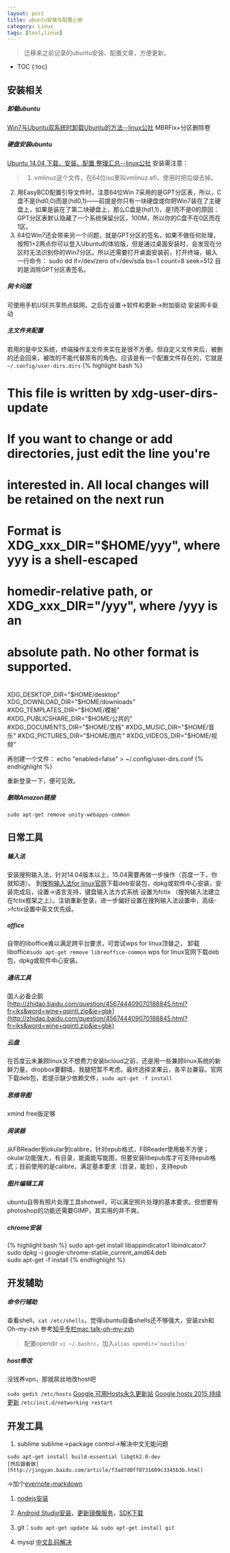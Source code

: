 ```yaml
---
layout: post
title: ubuntu安装与配置小册
category: Linux
tags: [tool,linux]
---
```


> 迁移来之前记录的ubuntu安装、配置文章，方便更新。

* TOC
{:toc}

安装相关
---

#####  卸载ubuntu
[Win7与Ubuntu双系统时卸载Ubuntu的方法--linux公社](http://www.linuxidc.com/Linux/2010-03/25129.htm)
MBRFix+分区删除卷

##### 硬盘安装ubuntu
[Ubuntu 14.04 下载、安装、配置 整理汇总--linux公社](http://www.linuxidc.com/Linux/2014-04/100370.htm)
安装需注意：

>  1. vmlinuz这个文件，在64位iso里叫vmlinuz.efi，使用时把后缀去掉。
2. 用EasyBCD配置引导文件时，注意64位Win 7采用的是GPT分区表，所以，C盘不是(hd0,0)而是(hd0,1)——前提是你只有一块硬盘或你把Win7装在了主硬盘上，如果是装在了第二块硬盘上，那么C盘是(hd1,1)，是1而不是0的原因：GPT分区表默认隐藏了一个系统保留分区，100M，所以你的C盘不在0区而在1区。
3. 64位Win7还会带来另一个问题，就是GPT分区的签名，如果不做任何处理，按照1+2两点你可以登入Ubuntu的体验版，但是通过桌面安装时，会发现在分区时无法识别你的Win7分区。所以还需要打开桌面安装前，打开终端，输入一行命令：
sudo dd if=/dev/zero of=/dev/sda bs=1 count=8 seek=512
目的是消除GPT分区表签名。

##### 网卡问题
可使用手机USE共享热点联网，之后在设置->软件和更新->附加驱动
安装网卡驱动

#####  主文件夹配置
若用的是中文系统，终端操作主文件夹实在是很不方便。但自定义文件夹后，被删的还会回来，被改的不能代替原有的角色。应该是有一个配置文件存在的，它就是```~/.config/user-dirs.dirs```
{% highlight bash %}

# This file is written by xdg-user-dirs-update
# If you want to change or add directories, just edit the line you're
# interested in. All local changes will be retained on the next run
# Format is XDG_xxx_DIR="$HOME/yyy", where yyy is a shell-escaped
# homedir-relative path, or XDG_xxx_DIR="/yyy", where /yyy is an
# absolute path. No other format is supported.
#
XDG_DESKTOP_DIR="$HOME/desktop"
XDG_DOWNLOAD_DIR="$HOME/downloads"
#XDG_TEMPLATES_DIR="$HOME/模板"
#XDG_PUBLICSHARE_DIR="$HOME/公共的"
#XDG_DOCUMENTS_DIR="$HOME/文档"
#XDG_MUSIC_DIR="$HOME/音乐"
#XDG_PICTURES_DIR="$HOME/图片"
#XDG_VIDEOS_DIR="$HOME/视频"

再创建一个文件：
echo "enabled=false" > ~/.config/user-dirs.conf
{% endhighlight %}

重新登录一下，便可见效。

##### 删除Amazon链接
```sudo apt-get remove unity-webapps-common ```


日常工具
---

##### 输入法
安装搜狗输入法，针对14.04版本以上，15.04需要再做一步操作（百度一下，你就知道）。
到[搜狗输入法for linux官网](http://pinyin.sogou.com/linux/)下载deb安装包，dpkg或软件中心安装，安装完成后，设置->语言支持，键盘输入法方式系统  设置为fctix （搜狗输入法建立在fctix框架之上）。注销重新登录，进一步偏好设置在搜狗输入法设置中，高级->fctix设置中英文优先级。

##### office
自带的liboffice难以满足跨平台要求，可尝试wps for linux顶替之，
卸载liboffice```sudo apt-get remove libreoffice-common```
wps for linux官网下载deb包，dpkg或软件中心安装。

##### 通讯工具
国人必备企鹅
[http://zhidao.baidu.com/question/456744409070188845.html?fr=iks&word=wine+qqintl.zip&ie=gbk](http://zhidao.baidu.com/question/456744409070188845.html?fr=iks&word=wine+qqintl.zip&ie=gbk)

##### 云盘
在百度云未兼顾linux又不想费力安装bcloud之前，还是用一些兼顾linux系统的新鲜力量，dropbox要翻墙，我腿短暂不考虑。最终选择坚果云，各平台兼容。官网下载deb包，若提示缺少依赖文件，```sudo apt-get -f install```

##### 思维导图
xmind free版足够

##### 阅读器
从FBReader到okular到calibre，针对epub格式，FBReader使用极不方便；okular功能强大，有目录，能画能写能图，但要安装libepub库才可支持epub格式；目前使用的是calibre，满足基本要求（目录，能划），支持epub

##### 图片编辑工具
ubuntu自带有照片处理工具shotwell，可以满足照片处理的基本要求。但想要有photoshop的功能还需要GIMP，其实用的并不爽。

##### chrome安装
{% highlight bash %}
sudo apt-get install libappindicator1 libindicator7  
sudo dpkg -i google-chrome-stable_current_amd64.deb   
sudo apt-get -f install 
{% endhighlight %}

开发辅助
---

##### 命令行辅助
查看shell，```cat /etc/shells```，觉得ubuntu自备shells还不够强大，安装zsh和Oh-my-zsh
参考[知乎专栏mac talk-oh-my-zsh](http://zhuanlan.zhihu.com/mactalk/19556676)
> 配置opendir ```vi ~/.bashrc```，加入```alias opendir='nautilus'```

##### host修改

没钱养vpn，那就屌丝地改host吧

```sudo gedit /etc/hosts```
[Google 可用Hosts永久更新站](http://igge.gq/)
[Google hosts 2015 持续更新](http://www.awolau.com/hosts/google-hosts.html)
```/etc/init.d/networking restart```

开发工具
---

1. sublime
 sublime->package control->解决中文无能问题
```
sudo apt-get install build-essential libgtk2.0-dev
[然后跟着做](http://jingyan.baidu.com/article/f3ad7d0ff8731609c3345b3b.html)
```
->加个[evernote-markdown](https://packagecontrol.io/packages/Evernote)
1. [nodejs安装](/node/node-js-env-build.html)
1. [Android Studio安装](http://www.ray-world.com/?p=618)，[更新镜像服务](http://tools.android-studio.org/)，[SDK下载](http://tools.android-studio.org/index.php/sdk)
1. git：```sudo apt-get update && sudo apt-get install git```

1. mysql [中文乱码解决](http://blog.csdn.net/typ0520/article/details/8236238)
